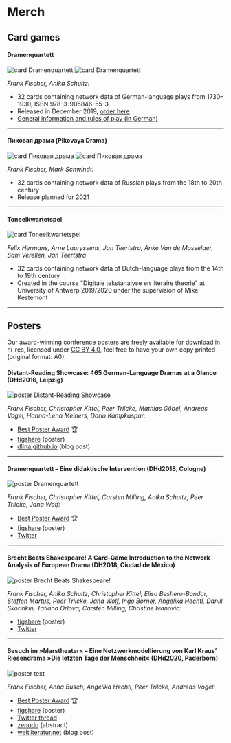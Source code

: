 # Merch 

## Card games

#### Dramenquartett

![card Dramenquartett](../img/merch/dramenquartett_back.jpg)
![card Dramenquartett](../img/merch/dramenquartett_front.png)

*Frank Fischer, Anika Schultz:*

* 32 cards containing network data of German-language plays from 1730–1930, ISBN 978-3-905846-55-3
* Released in December 2019, [order here](http://www.etkbooks.com/dramenquartett/)
* [General information and rules of play (in German)](https://dramenquartett.github.io/)

---

#### Пиковая драма (Pikovaya Drama)

![card Пиковая драма](../img/merch/pikovaja_drama_back.png)
![card Пиковая драма](../img/merch/pikovaja_drama_front.png)

*Frank Fischer, Mark Schwindt:*

* 32 cards containing network data of Russian plays from the 18th to 20th century
* Release planned for 2021

---

#### Toneelkwartetspel

![card Toneelkwartetspel](../img/merch/toneelkwartetspel.jpg)

*Felix Hermans, Arne Lauryssens, Jan Teertstra, Anke Van de Mosselaer, Sam Verellen, Jan Teertstra*

* 32 cards containing network data of Dutch-language plays from the 14th to 19th century
* Created in the course "Digitale tekstanalyse en literaire theorie" at University of Antwerp 2019/2020 under the supervision of Mike Kestemont

---

## Posters

Our award-winning conference posters are freely available for download in hi-res, licensed under [CC BY 4.0](https://creativecommons.org/licenses/by/4.0/), feel free to have your own copy printed (original format: A0).

#### Distant-Reading Showcase: 465 German-Language Dramas at a Glance (DHd2016, Leipzig)

![poster Distant-Reading Showcase](../img/merch/distant-reading-showcase-poster-dhd2016-leipzig-900px.jpg)

*Frank Fischer, Christopher Kittel, Peer Trilcke, Mathias Göbel, Andreas Vogel, Hanna-Lena Meiners, Dario Kampkaspar:*

* [Best Poster Award](http://dig-hum.de/gewinner-des-posterawards-2016) 🏆
* [figshare](https://doi.org/10.6084/m9.figshare.3101203) (poster)
* [dlina.github.io](https://dlina.github.io/Distant-Reading-Showcase-Poster-DHd2016-Leipzig/) (blog post)

---

#### Dramenquartett – Eine didaktische Intervention (DHd2018, Cologne)

![poster Dramenquartett](../img/merch/Dramenquartett_Poster_DHd2018.png)

*Frank Fischer, Christopher Kittel, Carsten Milling, Anika Schultz, Peer Trilcke, Jana Wolf:*

* [Best Poster Award](https://texperimentales.hypotheses.org/2462#Preisverleihung) 🏆
* [figshare](https://doi.org/10.6084/m9.figshare.5926363) (poster)
* [Twitter](https://twitter.com/umblaetterer/status/969219085585313792)

---

#### Brecht Beats Shakespeare! A Card-Game Introduction to the Network Analysis of European Drama (DH2018, Ciudad de México)

![poster Brecht Beats Shakespeare!](../img/merch/Brecht_Beats_Shakespeare_DH2018.png)

*Frank Fischer, Anika Schultz, Christopher Kittel, Elisa Beshero-Bondar, Steffen Martus, Peer Trilcke, Jana Wolf, Ingo Börner, Angelika Hechtl, Daniil Skorinkin, Tatiana Orlova, Carsten Milling, Christine Ivanovic:*

* [figshare](https://doi.org/10.6084/m9.figshare.6667424) (poster)
* [Twitter](https://twitter.com/umblaetterer/status/1012048790730223621)

---

#### Besuch im »Marstheater« – Eine Netzwerkmodellierung von Karl Kraus’ Riesendrama »Die letzten Tage der Menschheit« (DHd2020, Paderborn)

![poster text](../img/merch/Fischer_et_al_-_Besuch_im_Marstheater_DHd2020.png)

*Frank Fischer, Anna Busch, Angelika Hechtl, Peer Trilcke, Andreas Vogel:*

* [Best Poster Award](https://dig-hum.de/dhd-awards) 🏆
* [figshare](https://doi.org/10.6084/m9.figshare.11917902) (poster)
* [Twitter thread](https://twitter.com/umblaetterer/status/1235556225128886277)
* [zenodo](https://zenodo.org/record/3666690/preview/2020_DHd_BookOfAbstracts-web.pdf#page=280) (abstract)
* [weltliteratur.net](https://weltliteratur.net/theatre-on-mars/) (blog post)
